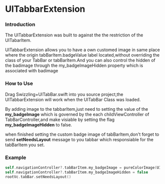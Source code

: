 # UITabbarExtension

### Introduction

The UITabbarExtension was built to against the the restriction of the UITabarItem.


UITabbarExtension allows you to have a own customed image in same place where the origin
tabBarItem.badgeValue label located,without overriding the class of your TabBar or tabBarItem.And you 
can also control the hidden of the badimage through the my_badgeImageHidden property which is 
associated with badimage

### How to Use
Drag Swizzling+UITabBar.swift into you source project,the UITabbarExtension will work when the UITabBar Class was loaded.

By adding image to the tabbarItem,just need to setting the value of the **my_badgeImage** which is governed by the each childViewController of TabBarController,and make visiable by setting the flag **my_badgeImageHidden** to false.

when finished setting the custom badge image of tabBarItem,don't forget to send **setNeedsLayout** message to you tabbar which responsiable for the tabBarItem you set.

### Example
```Swift
self.navigationController?.tabBarItem.my_badgeImage = pureColorImage(UIColor.greenColor())
self.navigationController?.tabBarItem.my_badgeImageHidden = false
rootVc.tabBar.setNeedsLayout()

```
